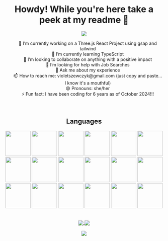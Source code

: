 <h1 align="center">Howdy! While you're here take a peek at my readme 👋</h1>
<div align="center">
          <img src="https://media2.giphy.com/media/LMcB8XospGZO8UQq87/giphy.gif" />
</div>

<div align="center">
          <ul>
                    🔭 I’m currently working on a Three.js React Project using gsap and tailwind
                    <br/>
                    🌱 I’m currently learning TypeScript
                     <br/>
                    👯 I’m looking to collaborate on anything with a positive impact
                     <br/>
                    🤔 I’m looking for help with Job Searches
                     <br/>
                    💬 Ask me about my experience
                     <br/>
                    📫 How to reach me: violetszewczyk@gmail.com (just copy and paste... I know it's a mouthful)
                     <br/>
                    😄 Pronouns: she/her
                    <br/>
                    ⚡ Fun fact: I have been coding for 6 years as of October 2024!!!
          </ul>

</div>

<br/>

<h2 align="center">Languages</h2>
<div align="center">
          <img src="https://cdn.jsdelivr.net/gh/devicons/devicon/icons/html5/html5-plain-wordmark.svg" width=80 height=80 />
          <img src="https://cdn.jsdelivr.net/gh/devicons/devicon/icons/css3/css3-plain-wordmark.svg" width=80 height=80 />
          <img src="https://cdn.jsdelivr.net/gh/devicons/devicon/icons/javascript/javascript-plain.svg" width=80 height=80 />
          <img src="https://cdn.jsdelivr.net/gh/devicons/devicon/icons/bootstrap/bootstrap-plain-wordmark.svg" width=80 height=80 />
          <img src="https://cdn.jsdelivr.net/gh/devicons/devicon/icons/python/python-original-wordmark.svg" width=80 height=80 />
          <img src="https://cdn.jsdelivr.net/gh/devicons/devicon/icons/flask/flask-original-wordmark.svg" width=80 height=80 />
          <img src="https://cdn.jsdelivr.net/gh/devicons/devicon/icons/mysql/mysql-original-wordmark.svg" width=80 height=80 />
          <img src="https://cdn.jsdelivr.net/gh/devicons/devicon/icons/java/java-original-wordmark.svg" width=80 height=80 />
          <img src="https://cdn.jsdelivr.net/gh/devicons/devicon/icons/spring/spring-original-wordmark.svg" width=80 height=80 />
          <img src="https://cdn.jsdelivr.net/gh/devicons/devicon/icons/mongodb/mongodb-original-wordmark.svg" width=80 height=80 />
          <img src="https://cdn.jsdelivr.net/gh/devicons/devicon/icons/express/express-original-wordmark.svg" width=80 height=80 />
          <img src="https://cdn.jsdelivr.net/gh/devicons/devicon/icons/react/react-original-wordmark.svg" width=80 height=80 />
          <img src="https://cdn.jsdelivr.net/gh/devicons/devicon/icons/nodejs/nodejs-original-wordmark.svg" width=80 height=80 />
          <img src="https://cdn.jsdelivr.net/gh/devicons/devicon/icons/vscode/vscode-original-wordmark.svg" width=80 height=80 />
          <img src="https://cdn.jsdelivr.net/gh/devicons/devicon/icons/markdown/markdown-original.svg" width=80 height=80 />
          <img src="https://cdn.jsdelivr.net/gh/devicons/devicon/icons/github/github-original-wordmark.svg" width=80 height=80 />
          <img src="https://cdn.jsdelivr.net/gh/devicons/devicon/icons/git/git-original-wordmark.svg" width=80 height=80 />
          <img src="https://cdn.jsdelivr.net/gh/devicons/devicon/icons/amazonwebservices/amazonwebservices-original-wordmark.svg" width=80 height=80 />
</div>
<br/>
<br/>
<div align="center">
<a href="https://github.com/violetmaria/github-readme-stats">
 <img align="center" src="https://github-readme-stats.vercel.app/api?username=violetmaria&hide=stars&count_private=true&theme=dracula&show_icons=true"/>
</a>
<a href="https://github.com/violetmaria/github-readme-stats">
  <img align="center" src="https://github-readme-stats.vercel.app/api/top-langs/?username=violetmaria&layout=compact&theme=dracula" />
</a>
</div>

<br/>

<div align="center">
          <img src="https://media.tenor.com/EkcSFDxRvf4AAAAC/thanks-for-dropping-by-the-simpsons.gif" />
</div>
